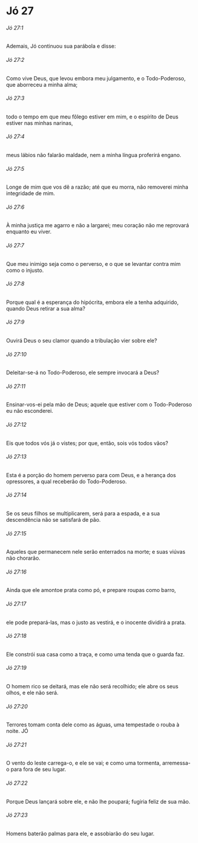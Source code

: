 # Jó 27

###### Jó 27:1

Ademais, Jó continuou sua parábola e disse:

###### Jó 27:2

Como vive Deus, que levou embora meu julgamento, e o Todo-Poderoso, que aborreceu a minha alma;

###### Jó 27:3

todo o tempo em que meu fôlego estiver em mim, e o espírito de Deus estiver nas minhas narinas,

###### Jó 27:4

meus lábios não falarão maldade, nem a minha língua proferirá engano.

###### Jó 27:5

Longe de mim que vos dê a razão; até que eu morra, não removerei minha integridade de mim.

###### Jó 27:6

À minha justiça me agarro e não a largarei; meu coração não me reprovará enquanto eu viver.

###### Jó 27:7

Que meu inimigo seja como o perverso, e o que se levantar contra mim como o injusto.

###### Jó 27:8

Porque qual é a esperança do hipócrita, embora ele a tenha adquirido, quando Deus retirar a sua alma?

###### Jó 27:9

Ouvirá Deus o seu clamor quando a tribulação vier sobre ele?

###### Jó 27:10

Deleitar-se-á no Todo-Poderoso, ele sempre invocará a Deus?

###### Jó 27:11

Ensinar-vos-ei pela mão de Deus; aquele que estiver com o Todo-Poderoso eu não esconderei.

###### Jó 27:12

Eis que todos vós já o vistes; por que, então, sois vós todos vãos?

###### Jó 27:13

Esta é a porção do homem perverso para com Deus, e a herança dos opressores, a qual receberão do Todo-Poderoso.

###### Jó 27:14

Se os seus filhos se multiplicarem, será para a espada, e a sua descendência não se satisfará de pão.

###### Jó 27:15

Aqueles que permanecem nele serão enterrados na morte; e suas viúvas não chorarão.

###### Jó 27:16

Ainda que ele amontoe prata como pó, e prepare roupas como barro,

###### Jó 27:17

ele pode prepará-las, mas o justo as vestirá, e o inocente dividirá a prata.

###### Jó 27:18

Ele constrói sua casa como a traça, e como uma tenda que o guarda faz.

###### Jó 27:19

O homem rico se deitará, mas ele não será recolhido; ele abre os seus olhos, e ele não será.

###### Jó 27:20

Terrores tomam conta dele como as águas, uma tempestade o rouba à noite. JÓ

###### Jó 27:21

O vento do leste carrega-o, e ele se vai; e como uma tormenta, arremessa-o para fora de seu lugar.

###### Jó 27:22

Porque Deus lançará sobre ele, e não lhe poupará; fugiria feliz de sua mão.

###### Jó 27:23

Homens baterão palmas para ele, e assobiarão do seu lugar.

